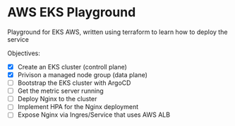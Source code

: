 # AWS EKS Playground
Playground for EKS AWS, written using terraform to learn how to deploy the service

Objectives:
 - [x] Create an EKS cluster (controll plane)
 - [x] Privison a managed node group (data plane)
 - [ ] Bootstrap the EKS cluster with ArgoCD
 - [ ] Get the metric server running
 - [ ] Deploy Nginx to the cluster
 - [ ] Implement HPA for the Nginx deployment
 - [ ] Expose Nginx via Ingres/Service that uses AWS ALB